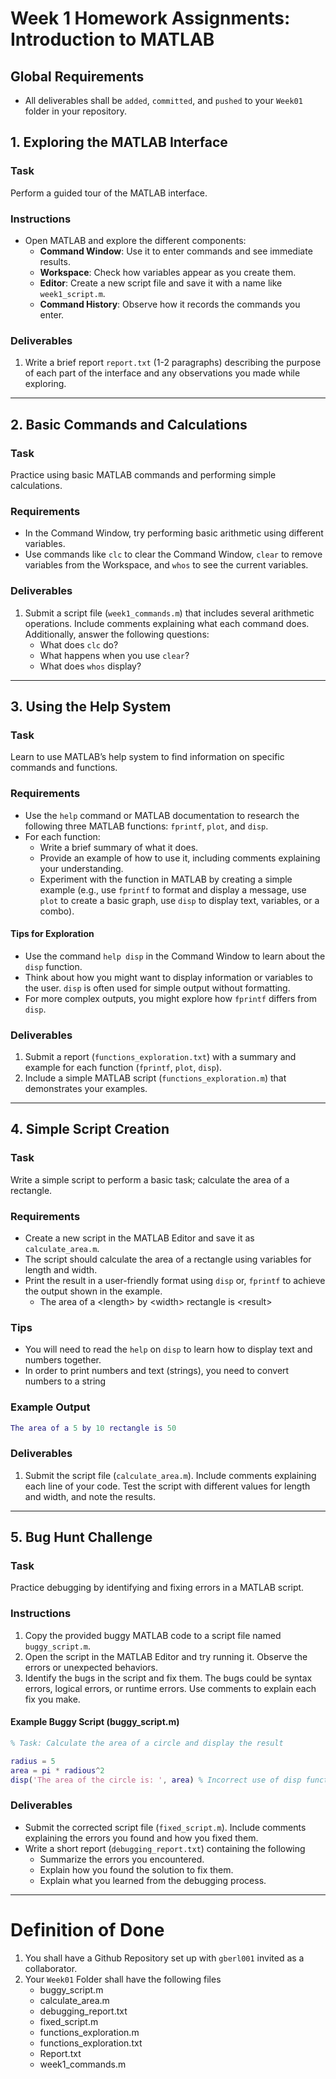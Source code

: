 # Week 1 Homework Assignments: Introduction to MATLAB

## Global Requirements

* All deliverables shall be `added`, `committed`, and `pushed` to your `Week01` folder in your repository.

## 1. Exploring the MATLAB Interface

### Task

Perform a guided tour of the MATLAB interface.

### Instructions

- Open MATLAB and explore the different components:
    - **Command Window**: Use it to enter commands and see immediate results.
    - **Workspace**: Check how variables appear as you create them.
    - **Editor**: Create a new script file and save it with a name like `week1_script.m`.
    - **Command History**: Observe how it records the commands you enter.

### Deliverables

1. Write a brief report `report.txt` (1-2 paragraphs) describing the purpose of each part of the interface and any
   observations you made while exploring.

---

## 2. Basic Commands and Calculations

### Task

Practice using basic MATLAB commands and performing simple calculations.

### Requirements

- In the Command Window, try performing basic arithmetic using different variables.
- Use commands like `clc` to clear the Command Window, `clear` to remove variables from the Workspace, and `whos` to
  see the current variables.

### Deliverables

1. Submit a script file (`week1_commands.m`) that includes several arithmetic operations. Include comments explaining
   what each command does. Additionally, answer the following questions:
    - What does `clc` do?
    - What happens when you use `clear`?
    - What does `whos` display?

---

## 3. Using the Help System

### Task

Learn to use MATLAB’s help system to find information on specific commands and functions.

### Requirements
* Use the `help` command or MATLAB documentation to research the following three MATLAB functions: `fprintf`, `plot`,
  and `disp`.
* For each function:
    * Write a brief summary of what it does.
    * Provide an example of how to use it, including comments explaining your understanding.
    * Experiment with the function in MATLAB by creating a simple example (e.g., use `fprintf` to format and display a
      message, use `plot` to create a basic graph, use `disp` to display text, variables, or a combo).

#### Tips for Exploration

* Use the command `help disp` in the Command Window to learn about the `disp` function.
* Think about how you might want to display information or variables to the user. `disp` is often used for simple output
  without formatting.
* For more complex outputs, you might explore how `fprintf` differs from `disp`.

### Deliverables

1. Submit a report (`functions_exploration.txt`) with a summary and example for each
   function (`fprintf`, `plot`, `disp`).
1. Include a simple MATLAB script (`functions_exploration.m`) that demonstrates your examples.

---

## 4. Simple Script Creation

### Task

Write a simple script to perform a basic task; calculate the area of a rectangle.

### Requirements

- Create a new script in the MATLAB Editor and save it as `calculate_area.m`.
- The script should calculate the area of a rectangle using variables for length and width.
- Print the result in a user-friendly format using `disp` or, `fprintf` to achieve the output shown in the example. 
  - The area of a \<length\> by \<width\> rectangle is \<result\>

### Tips
  - You will need to read the `help` on `disp` to learn how to display text and numbers together.
  - In order to print numbers and text (strings), you need to convert numbers to a string

### Example Output

```matlab
The area of a 5 by 10 rectangle is 50
```

### Deliverables

1. Submit the script file (`calculate_area.m`). Include comments explaining each line of your code. Test the script with
   different values for length and width, and note the results.

---

## 5. Bug Hunt Challenge

### Task

Practice debugging by identifying and fixing errors in a MATLAB script.

### Instructions

1. Copy the provided buggy MATLAB code to a script file named `buggy_script.m`.
1. Open the script in the MATLAB Editor and try running it. Observe the errors or unexpected behaviors.
1. Identify the bugs in the script and fix them. The bugs could be syntax errors, logical errors, or runtime errors. Use
   comments to explain each fix you make.

#### Example Buggy Script (buggy_script.m)

```matlab
% Task: Calculate the area of a circle and display the result

radius = 5
area = pi * radious^2
disp('The area of the circle is: ', area) % Incorrect use of disp function
```

### Deliverables

* Submit the corrected script file (`fixed_script.m`). Include comments explaining the errors you found and how you fixed them.
* Write a short report (`debugging_report.txt`) containing the following
  * Summarize the errors you encountered.
  * Explain how you found the solution to fix them.
  * Explain what you learned from the debugging process.

---

# Definition of Done
1. You shall have a Github Repository set up with `gberl001` invited as a collaborator.
2. Your `Week01` Folder shall have the following files
   * buggy_script.m
   * calculate_area.m
   * debugging_report.txt
   * fixed_script.m
   * functions_exploration.m
   * functions_exploration.txt
   * Report.txt
   * week1_commands.m